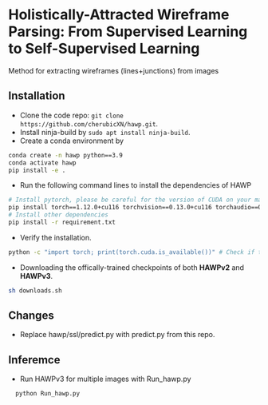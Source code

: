 # Holistically-Attracted Wireframe Parsing: From Supervised Learning to Self-Supervised Learning

Method for extracting wireframes (lines+junctions) from images

## Installation 

- Clone the code repo: ``git clone https://github.com/cherubicXN/hawp.git``.
- Install ninja-build by ``sudo apt install ninja-build``.
- Create a conda environment by
```bash
conda create -n hawp python==3.9
conda activate hawp
pip install -e .
```
- Run the following command lines to install the dependencies of HAWP
```bash
# Install pytorch, please be careful for the version of CUDA on your machine
pip install torch==1.12.0+cu116 torchvision==0.13.0+cu116 torchaudio==0.12.0 --extra-index-url https://download.pytorch.org/whl/cu116 
# Install other dependencies
pip install -r requirement.txt
```
- Verify the installation.
```bash
python -c "import torch; print(torch.cuda.is_available())" # Check if the installed pytorch supports CUDA.
```
- Downloading the offically-trained checkpoints of both **HAWPv2** and **HAWPv3**.
```bash
sh downloads.sh
```

## Changes
- Replace hawp/ssl/predict.py with predict.py from this repo.
   
## Inferemce
- Run HAWPv3 for multiple images with Run_hawp.py 
```bash
  python Run_hawp.py
  ```
